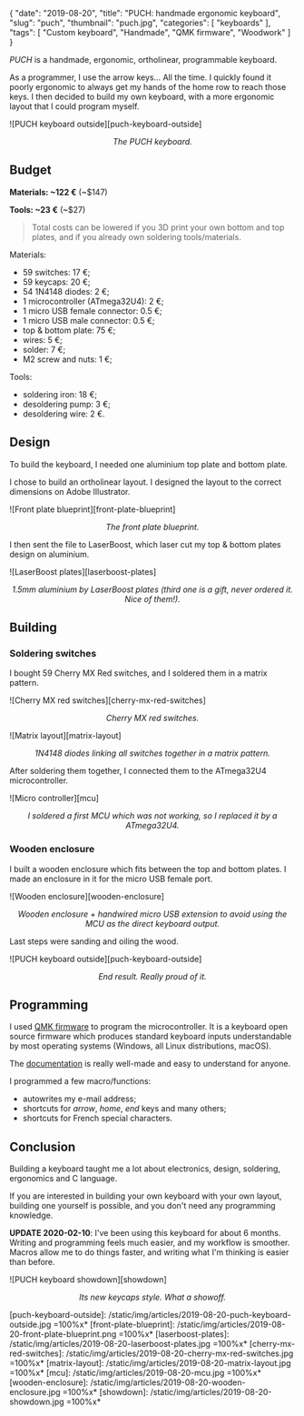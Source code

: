 {
    "date": "2019-08-20",
    "title": "PUCH: handmade ergonomic keyboard",
    "slug": "puch",
    "thumbnail": "puch.jpg",
    "categories": [
        "keyboards"
    ],
    "tags": [
        "Custom keyboard",
        "Handmade",
        "QMK firmware",
        "Woodwork"
    ]
}

*PUCH* is a handmade, ergonomic, ortholinear, programmable keyboard.

As a programmer, I use the arrow keys... All the time. I quickly found it poorly ergonomic to always get my hands of the home row to reach those keys. I then decided to build my own keyboard, with a more ergonomic layout that I could program myself.

![PUCH keyboard outside][puch-keyboard-outside]
<p style="text-align: center; font-style: italic;">
    The PUCH keyboard.
</p>

## Budget

**Materials: ~122 €** (~$147)

**Tools: ~23 €** (~$27)

> Total costs can be lowered if you 3D print your own bottom and top plates, and if you already own soldering tools/materials.

Materials:
- 59 switches: 17 €;
- 59 keycaps: 20 €;
- 54 1N4148 diodes: 2 €;
- 1 microcontroller (ATmega32U4): 2 €;
- 1 micro USB female connector: 0.5 €;
- 1 micro USB male connector: 0.5 €;
- top & bottom plate: 75 €;
- wires: 5 €;
- solder: 7 €;
- M2 screw and nuts: 1 €;

Tools:
- soldering iron: 18 €;
- desoldering pump: 3 €;
- desoldering wire: 2 €.

## Design

To build the keyboard, I needed one aluminium top plate and bottom plate.

I chose to build an ortholinear layout. I designed the layout to the correct dimensions on Adobe Illustrator.

![Front plate blueprint][front-plate-blueprint]
<p style="text-align: center; font-style: italic;">
    The front plate blueprint.
</p>

I then sent the file to LaserBoost, which laser cut my top & bottom plates design on aluminium.

![LaserBoost plates][laserboost-plates]
<p style="text-align: center; font-style: italic;">
    1.5mm aluminium by LaserBoost plates (third one is a gift, never ordered it. Nice of them!).
</p>

## Building

### Soldering switches

I bought 59 Cherry MX Red switches, and I soldered them in a matrix pattern.

![Cherry MX red switches][cherry-mx-red-switches]
<p style="text-align: center; font-style: italic;">
    Cherry MX red switches.
</p>

![Matrix layout][matrix-layout]
<p style="text-align: center; font-style: italic;">
    1N4148 diodes linking all switches together in a matrix pattern.
</p>

After soldering them together, I connected them to the ATmega32U4 microcontroller.

![Micro controller][mcu]
<p style="text-align: center; font-style: italic;">
    I soldered a first MCU which was not working, so I replaced it by a ATmega32U4.
</p>

### Wooden enclosure

I built a wooden enclosure which fits between the top and bottom plates. I made an enclosure in it for the micro USB female port.

![Wooden enclosure][wooden-enclosure]
<p style="text-align: center; font-style: italic;">
    Wooden enclosure + handwired micro USB extension to avoid using the MCU as the direct keyboard output.
</p>

Last steps were sanding and oiling the wood.

![PUCH keyboard outside][puch-keyboard-outside]
<p style="text-align: center; font-style: italic;">
    End result. Really proud of it.
</p>

## Programming

I used [QMK firmware](https://github.com/qmk/qmk_firmware) to program the microcontroller. It is a keyboard open source firmware which produces standard keyboard inputs understandable by most operating systems (Windows, all Linux distributions, macOS).

The [documentation](https://docs.qmk.fm/#/) is really well-made and easy to understand for anyone.

I programmed a few macro/functions:
- autowrites my e-mail address;
- shortcuts for *arrow*, *home*, *end* keys and many others;
- shortcuts for French special characters.

## Conclusion

Building a keyboard taught me a lot about electronics, design, soldering, ergonomics and C language.

If you are interested in building your own keyboard with your own layout, building one yourself is possible, and you don't need any programming knowledge.

**UPDATE 2020-02-10**: I've been using this keyboard for about 6 months. Writing and programming feels much easier, and my workflow is smoother. Macros allow me to do things faster, and writing what I'm thinking is easier than before.

![PUCH keyboard showdown][showdown]
<p style="text-align: center; font-style: italic;">
    Its new keycaps style. What a showoff.
</p>

[puch-keyboard-outside]: /static/img/articles/2019-08-20-puch-keyboard-outside.jpg =100%x*
[front-plate-blueprint]: /static/img/articles/2019-08-20-front-plate-blueprint.png =100%x*
[laserboost-plates]: /static/img/articles/2019-08-20-laserboost-plates.jpg =100%x*
[cherry-mx-red-switches]: /static/img/articles/2019-08-20-cherry-mx-red-switches.jpg =100%x*
[matrix-layout]: /static/img/articles/2019-08-20-matrix-layout.jpg =100%x*
[mcu]: /static/img/articles/2019-08-20-mcu.jpg =100%x*
[wooden-enclosure]: /static/img/articles/2019-08-20-wooden-enclosure.jpg =100%x*
[showdown]: /static/img/articles/2019-08-20-showdown.jpg =100%x*
